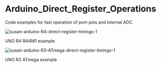 # Arduino_Direct_Register_Operations
Code examples for fast operation of port-pins and internal ADC

![susan-arduino-R4-direct-register-timings-1](https://github.com/TriodeGirl/Arduino_Direct_Register_Operations/assets/139503623/2bf2f33b-f6de-4e98-9944-bafff5b0e9dc)

UNO R4 RA4M1 example


![susan-arduino-R3-ATmega-direct-register-timings-1](https://github.com/TriodeGirl/Arduino_Direct_Register_Operations/assets/139503623/a35586ea-649b-40c7-a54b-df63499c17f3)

UNO R3 ATmega example
